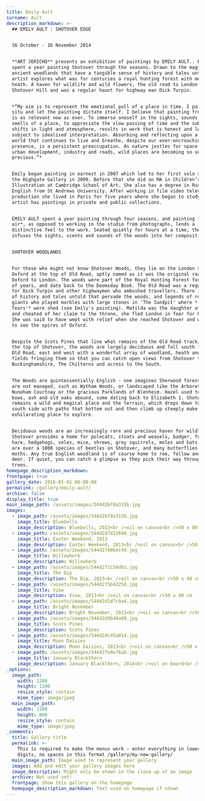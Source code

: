 ```yaml
---
title: Emily Ault
surname: Ault
description_markdown: >-
  ## EMILY AULT : SHOTOVER EDGE


  16 October - 16 November 2014


  **ART JERICHO** presents an exhibition of paintings by EMILY AULT.. Emily has
  spent a year painting Shotover through the seasons. Drawn to the magic of
  ancient woodlands that have a tangible sense of history and tales untold, the
  artist explores what was for centuries a royal hunting forest with meadows and
  heath. A haven for wildlife and wild flowers, the old road to London crossed
  Shotover Hill and was a regular haunt for highway man Dick Turpin.


  *“My aim is to represent the emotional pull of a place in time. I paint in
  situ and let the painting dictate itself. I believe that painting from nature
  is as relevant now as ever. To immerse oneself in the sights, sounds and
  smells of a place, to appreciate the slow passing of time and the subtle
  shifts in light and atmosphere, results in work that is honest and less
  subject to idealised interpretation. Absorbing and reflecting upon a natural
  world that continues to live and breathe, despite our ever-encroaching
  presence, is a persistent preoccupation. As nature jostles for space against
  urban development, industry and roads, wild places are becoming so very
  precious.”*


  Emily began painting in earnest in 2007 which led to her first solo show in
  the Highgate Gallery in 2009. Before that she did an MA in Children’s Book
  Illustration at Cambridge School of Art. She also has a degree in Russian and
  English from St Andrews University. After working in film video television
  production she lived in Paris for five years where she began to study art. The
  artist has paintings in private and public collections.


  EMILY AULT spent a year painting through four seasons, and painting *en plein
  air*, as opposed to working in the studio from photographs, lends a
  distinctive feel to the work. Seated quietly for hours at a time, the artist
  infuses the sights, scents and sounds of the woods into her compositions.


  SHOTOVER WOODLANDS


  For those who might not know Shotover Woods, they lie on the London side of
  Oxford at the top of Old Road, aptly named as it was the original road from
  Oxford to London. The woods were part of the Royal Hunting Forest for hundreds
  of years, and date back to the Doomsday Book. The Old Road was a regular haunt
  for Dick Turpin and other highwaymen who ambushed travellers. There is a sense
  of history and tales untold that pervade the woods, and legends of roaming
  giants who played marbles with large stones in 'The Sandpit' where *'Matilda's
  Tears'* were shed (see Emily's painting). Matilda was the daughter of Henry 1,
  and cheated of her claim to the throne, she fled London in fear for her life.
  She was said to have wept with relief when she reached Shotover and was able
  to see the spires of Oxford.


  Despite the Scots Pines that line what remains of the Old Road tracking across
  the top of Shotover, the woods are largely deciduous and fall south from the
  Old Road, east and west with a wonderful array of woodland, heath and open
  fields fringing them so that you can catch open views from Shotover towards
  Buckinghamshire, The Chilterns and across to the South.


  The Woods are quintessentially English - one imagines Sherwood forest. They
  are not managed, such as Wytham Woods, or landscaped like the Arboretum at
  Nuneham Courtnay or the gracious Parklands of Blenheim. Hazel used to make
  bows, ash and old oaks abound, some dating back to Elizabeth 1. Shotover
  remains a wild and magical place and the terrain, which drops down towards the
  south side with paths that bottom out and then climb up steeply make it an
  exhilarating place to explore.


  Deciduous woods are an increasingly rare and precious haven for wildlife, and
  Shotover provides a home for polecats, stoats and weasels, badger, fox, brown
  hare, hedgehogs, voles, mice, shrews, grey squirrels, moles and bats. There
  are over a 1000 species of beetles on Shotover, and many butterflies and
  moths. Any true English woodland is of course home to roe, fallow and muntjac
  deer. If quiet, you can catch a glimpse as they pick their way through the
  trees.
homepage_description_markdown:
frontpage: true
gallery_date: 2016-05-01 00:00:00
permalink: /gallery/emily-ault/
archive: false
display_title: true
main_image_path: /assets/images/544d26f0a315b.jpg
images:
  - image_path: /assets/images/544d26f0a315b.jpg
    image_title: Bluebells
    image_description: Bluebells, 2013<br />oil on canvas<br />50 x 80 cm<br />&amp;pound;
  - image_path: /assets/images/544d2d7d11648.jpg
    image_title: Easter Weekend, 2013
    image_description: Easter Weekend, 2013<br />oil on canvas<br />50 x 80 cm
  - image_path: /assets/images/544d27b0bec4d.jpg
    image_title: Willowherb
    image_description: Willowherb
  - image_path: /assets/images/544d271c54db1.jpg
    image_title: The Dip
    image_description: The Dip, 2013<br />oil on canvas<br />50 x 40 cm
  - image_path: /assets/images/544d275b42258.jpg
    image_title: View
    image_description: View, 2013<br />oil on canvas<br />50 x 40 cm
  - image_path: /assets/images/544d2d1d7c9ad.jpg
    image_title: Bright November
    image_description: Bright November, 2013<br />oil on canvas<br />50 x 40 cm
  - image_path: /assets/images/544d2d9b40a00.jpg
    image_title: Scots Pines
    image_description: Scots Pines
  - image_path: /assets/images/544d2dc45a01d.jpg
    image_title: Moon Daisies
    image_description: Moon Daisies, 2013<br />oil on canvas<br />50 x 80 cm
  - image_path: /assets/images/544d2fe9e76ab.jpg
    image_title: January Blackthorn
    image_description: January Blackthorn, 2014<br />oil on board<br />50 x 80 cm
_options:
  image_path:
    width: 1200
    height: 1200
    resize_style: contain
    mime_type: image/jpeg
  main_image_path:
    width: 1200
    height: 800
    resize_style: contain
    mime_type: image/jpeg
_comments:
  title: Gallery title
  permalink: >-
    This is required to make the menus work - enter everything in lower case, no
    digits, no spaces in this format /gallery/my-new-gallery/
  main_image_path: Image used to represent your gallery
  images: Add and edit your gallery images here
  image_description: Might only be shown in the close up of an image
  archive: Not used yet!
  frontpage: Show this gallery on the homepage
  homepage_description_markdown: Text used on homepage if shown
---
```




